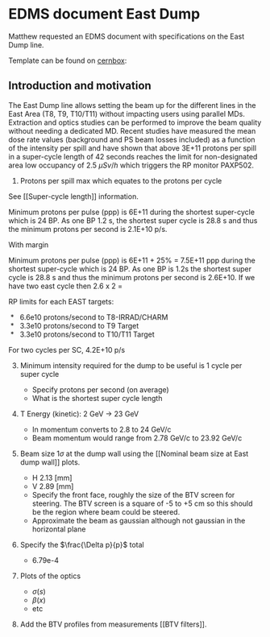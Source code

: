 # EDMS document East Dump

Matthew requested an EDMS document with specifications on the East Dump line.

Template can be found on [cernbox](https://cernbox.cern.ch/index.php/apps/files/?dir=/EDMS%20documents&):

## Introduction and motivation

The East Dump line allows setting the beam up for the different lines in the East Area (T8, T9, T10/T11) without impacting users using parallel MDs. Extraction and optics studies can be performed to improve the beam quality without needing a dedicated MD. Recent studies have measured the mean dose rate values (background and PS beam losses included) as a function of the intensity per spill and have shown that above 3E+11 protons per spill in a super-cycle length of 42 seconds reaches the limit for non-designated area low occupancy of 2.5 $\mu Sv/h$ which triggers the RP monitor PAXP502.

1) Protons per spill max which equates to the protons per cycle

See [[Super-cycle length]] information.

Minimum protons per pulse (ppp)  is 6E+11 during the shortest super-cycle which is 24 BP. As one BP 1.2 s, the shortest super cycle is 28.8 s and thus the minimum protons per second is 2.1E+10 p/s.

With margin

Minimum protons per pulse (ppp) is 6E+11 + 25% = 7.5E+11 ppp during the shortest super-cycle which is 24 BP. As one BP is 1.2s the shortest super cycle is 28.8 s and thus the minimum protons per second is 2.6E+10. If we have two east cycle then 2.6 x 2 = 

RP limits for each EAST targets:

 *   6.6e10 protons/second to T8-IRRAD/CHARM  
 *   3.3e10 protons/second to T9 Target  
 *   3.3e10 protons/second to T10/T11 Target

For two cycles per SC, 4.2E+10 p/s

3) Minimum intensity required for the dump to be useful is 1 cycle per super cycle
	* Specify protons per second (on average)
	* What is the shortest super cycle length
4) T Energy (kinetic): 2 GeV -> 23 GeV
	* In momentum converts to 2.8 to 24 GeV/c
	* Beam momentum would range from 2.78 GeV/c to 23.92 GeV/c

5) Beam size 1$\sigma$ at the dump wall using the [[Nominal beam size at East dump wall]] plots.
	* H 2.13 [mm]
	* V 2.89 [mm]
	* Specify the front face, roughly the size of the BTV screen for steering. The BTV screen is a square of -5 to +5 cm so this should be the region where beam could be steered.
	* Approximate the beam as gaussian although not gaussian in the horizontal plane

6) Specify the $\frac{\Delta p}{p}$ total
	* 6.79e-4
7) Plots of the optics
	* $\sigma(s)$
	* $\beta(x)$
	* etc
8) Add the BTV profiles from measurements [[BTV filters]].